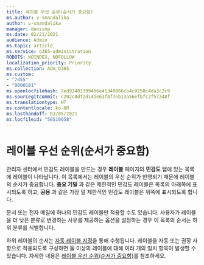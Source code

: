 ```yaml
---
title: 레이블 우선 순위(순서가 중요함)
ms.author: v-smandalika
author: v-smandalika
manager: dansimp
ms.date: 02/21/2021
audience: Admin
ms.topic: article
ms.service: o365-administration
ROBOTS: NOINDEX, NOFOLLOW
localization_priority: Priority
ms.collection: Adm_O365
ms.custom:
- "7455"
- "9000181"
ms.openlocfilehash: 2ed92401399466e41349066cb4c9250c4da3c2c9
ms.sourcegitcommit: c202c0df2d141e63f4f7eb13a56efbfc2f57348f
ms.translationtype: HT
ms.contentlocale: ko-KR
ms.lasthandoff: 03/05/2021
ms.locfileid: "50510058"
---
```

# <a name="label-priority-order-matters"></a>레이블 우선 순위(순서가 중요함)

관리자 센터에서 민감도 레이블을 만드는 경우 **레이블** 페이지의 **민감도** 탭에 있는 목록에 레이블이 나타납니다. 이 목록에서는 레이블의 우선 순위가 반영되기 때문에 레이블의 순서가 중요합니다. **중요 기밀** 과 같은 제한적인 민감도 레이블은 목록의 아래쪽에 표시되도록 하고, **공용** 과 같은 가장 덜 제한적인 민감도 레이블은 위쪽에 표시되도록 합니다.

문서 또는 전자 메일에 하나의 민감도 레이블만 적용할 수도 있습니다. 사용자가 레이블을 더 낮은 분류로 변경하는 사유를 제공하는 옵션을 설정하는 경우 이 목록의 순서는 하위 분류를 식별합니다.

하위 레이블의 순서는 [자동 레이블 지정](https://docs.microsoft.com/microsoft-365/compliance/apply-sensitivity-label-automatically)을 통해 수행됩니다. 레이블을 자동 또는 권장 사항으로 적용되도록 구성하면 둘 이상의 레이블에 대해 여러 개의 일치 항목이 발생할 수 있습니다. 자세한 내용은 [레이블 우선 순위(순서가 중요함)](https://docs.microsoft.com/microsoft-365/compliance/sensitivity-labels)를 참조하세요.